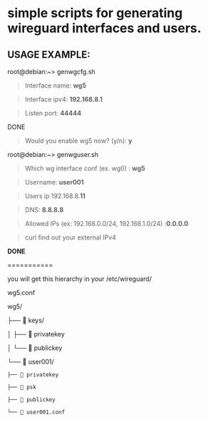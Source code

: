 # simple scripts for generating wireguard interfaces and users.

## USAGE EXAMPLE:

root@debian:~> genwgcfg.sh

> Interface name: **wg5**

> Interface ipv4: **192.168.8.1**

> Listen port: **44444**

DONE

> Would you enable wg5 now? (y/n): **y**

root@debian:~> genwguser.sh

> Which wg interface conf (ex. wg0) : **wg5**

> Username: **user001**

> Users ip 192.168.8.**11**

> DNS: **8.8.8.8**

> Allowed IPs (ex: 192.168.0.0/24, 192.168.1.0/24) :**0.0.0.0**

> curl find out your external IPv4

**DONE**

===========

you will get this hierarchy in your /etc/wireguard/

wg5.conf

wg5/

├──  keys/

│   ├──  privatekey

│   └──  publickey

└──  user001/

    ├──  privatekey
    
    ├──  psk
    
    ├──  publickey
    
    └──  user001.conf
